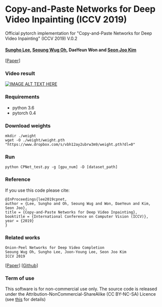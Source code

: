 # Copy-and-Paste Networks for Deep Video Inpainting (ICCV 2019)
Official pytorch implementation for "Copy-and-Paste Networks for Deep Video Inpainting" (ICCV 2019) V.0.2

#### [Sungho Lee](https://sites.google.com/view/sungholee), [Seoung Wug Oh](https://sites.google.com/view/seoungwugoh), DaeYeun Won and [Seon Joo Kim](https://sites.google.com/site/seonjookim/)

[[Paper](https://www.dropbox.com/s/mvf5j6z6ja0vdpj/2855.pdf?dl=1)]

### Video result
[![IMAGE ALT TEXT HERE](https://img.youtube.com/vi/BKdxR9bQQMU/0.jpg)](https://www.youtube.com/watch?v=BKdxR9bQQMU)

### Requirements
- python 3.6
- pytorch 0.4

### Download weights
```
mkdir ./weight
wget -O ./weight/weight.pth "https://www.dropbox.com/s/vbh12ay2ubrw3m9/weight.pth?dl=0"
```

### Run
```
python CPNet_test.py -g [gpu_num] -D [dataset_path]
```

### Reference

If you use this code please cite:

```
@InProceedings{lee2019cpnet,
author = {Lee, Sungho and Oh, Seoung Wug and Won, DaeYeun and Kim, Seon Joo},
title = {Copy-and-Paste Networks for Deep Video Inpainting},
booktitle = {International Conference on Computer Vision (ICCV)},
year = {2019}
}
```
### Related works
```
Onion-Peel Networks for Deep Video Completion
Seoung Wug Oh, Sungho Lee, Joon-Young Lee, Seon Joo Kim
ICCV 2019
```
[[Paper](https://arxiv.org/abs/1908.08718)] [[Github](https://github.com/seoungwugoh/opn-demo)]


### Term of use

This software is for non-commercial use only.
The source code is released under the Attribution-NonCommercial-ShareAlike (CC BY-NC-SA) Licence
(see [this](https://creativecommons.org/licenses/by-nc-sa/4.0/legalcode) for details)
